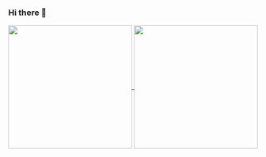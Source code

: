 ### Hi there 👋

<a href="https://github.com/curtis">
  <img height=250 align="center" src="https://github-readme-stats-eight-eta-43.vercel.app/api?username=curtis&count_private=true&show_icons=true&include_all_commits=true&theme=dark&show=reviews,prs_merged,prs_merged_percentage" />
</a>
<a href="https://github.com/curtis">
  <img height=250 align="center" src="https://github-readme-stats-eight-eta-43.vercel.app/api/top-langs/?username=curtis&layout=donut&theme=dark&hide=less,scss&size_weight=0&count_weight=1&langs_count=10" />
</a>

<!--
**curtis/curtis** is a ✨ _special_ ✨ repository because its `README.md` (this file) appears on your GitHub profile.

Here are some ideas to get you started:

- 🔭 I’m currently working on ...
- 🌱 I’m currently learning ...
- 👯 I’m looking to collaborate on ...
- 🤔 I’m looking for help with ...
- 💬 Ask me about ...
- 📫 How to reach me: ...
- 😄 Pronouns: ...
- ⚡ Fun fact: ...
-->
